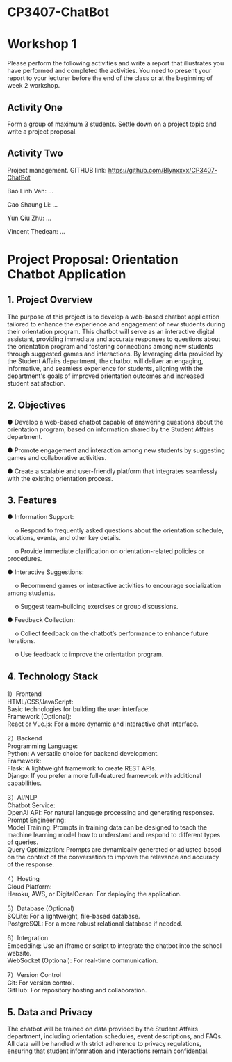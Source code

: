 # CP3407-ChatBot

# Workshop 1
Please perform the following activities and write a report that illustrates you have performed and completed the activities. You need to present your report to your lecturer before the end of the class or at the beginning of week 2 workshop.
## Activity One
Form a group of maximum 3 students. Settle down on a project topic and write a project proposal.


## Activity Two
Project management.
GITHUB link: https://github.com/Blynxxxx/CP3407-ChatBot

Bao Linh Van:  … 


Cao Shaung Li: … 


Yun Qiu Zhu: …


Vincent Thedean: … 

# Project Proposal: Orientation Chatbot Application

## 1.	Project Overview

The purpose of this project is to develop a web-based chatbot application tailored to enhance the experience and engagement of new students during their orientation program. This chatbot will serve as an interactive digital assistant, providing immediate and accurate responses to questions about the orientation program and fostering connections among new students through suggested games and interactions. By leveraging data provided by the Student Affairs department, the chatbot will deliver an engaging, informative, and seamless experience for students, aligning with the department's goals of improved orientation outcomes and increased student satisfaction.

## 2.	Objectives

●	Develop a web-based chatbot capable of answering questions about the orientation program, based on information shared by the Student Affairs department.


●	Promote engagement and interaction among new students by suggesting games and collaborative activities.


●	Create a scalable and user-friendly platform that integrates seamlessly with the existing orientation process.


## 3.	Features

●	Information Support:


&emsp; o	Respond to frequently asked questions about the orientation schedule, locations, events, and other key details.


&emsp; o	Provide immediate clarification on orientation-related policies or procedures.


●	Interactive Suggestions:


&emsp; o	Recommend games or interactive activities to encourage socialization among students.


&emsp; o	Suggest team-building exercises or group discussions.


●	Feedback Collection:


&emsp; o	Collect feedback on the chatbot’s performance to enhance future iterations.


&emsp; o	Use feedback to improve the orientation program.


## 4.	Technology Stack

1）Frontend<br>
HTML/CSS/JavaScript:<br>
Basic technologies for building the user interface.<br>
Framework (Optional):<br>
React or Vue.js: For a more dynamic and interactive chat interface.<br>

2）Backend<br>
Programming Language:<br>
Python: A versatile choice for backend development.<br>
Framework:<br>
Flask: A lightweight framework to create REST APIs.<br>
Django: If you prefer a more full-featured framework with additional capabilities.<br>

3）AI/NLP<br>
Chatbot Service:<br>
OpenAI API: For natural language processing and generating responses.<br>
Prompt Engineering:<br>
Model Training: Prompts in training data can be designed to teach the machine learning model how to understand and respond to different types of queries.<br>
Query Optimization: Prompts are dynamically generated or adjusted based on the context of the conversation to improve the relevance and accuracy of the response.<br>

4）Hosting<br>
Cloud Platform:<br>
Heroku, AWS, or DigitalOcean: For deploying the application.<br>

5）Database (Optional)<br>
SQLite: For a lightweight, file-based database.<br>
PostgreSQL: For a more robust relational database if needed.<br>

6）Integration<br>
Embedding: Use an iframe or script to integrate the chatbot into the school website.<br>
WebSocket (Optional): For real-time communication.<br>

7）Version Control<br>
Git: For version control.<br>
GitHub: For repository hosting and collaboration.<br>

## 5.	Data and Privacy

The chatbot will be trained on data provided by the Student Affairs department, including orientation schedules, event descriptions, and FAQs. All data will be handled with strict adherence to privacy regulations, ensuring that student information and interactions remain confidential.

